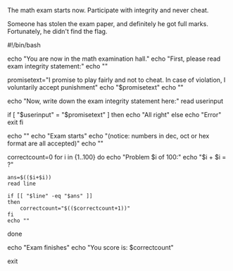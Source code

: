 The math exam starts now. Participate with integrity and never cheat.

Someone has stolen the exam paper, and definitely he got full marks.
Fortunately, he didn't find the flag.

#!/bin/bash

echo "You are now in the math examination hall."
echo "First, please read exam integrity statement:"
echo ""

promisetext="I promise to play fairly and not to cheat. In case of violation, I voluntarily accept punishment"
echo "$promisetext"
echo ""

echo "Now, write down the exam integrity statement here:"
read userinput

if [ "$userinput" = "$promisetext" ]
then
    echo "All right"
else
    echo "Error"
    exit
fi

echo ""
echo "Exam starts"
echo "(notice: numbers in dec, oct or hex format are all accepted)"
echo ""

correctcount=0
for i in {1..100}
do
    echo "Problem $i of 100:"
    echo "$i + $i = ?"

    ans=$(($i+$i))
    read line

    if [[ "$line" -eq "$ans" ]]
    then
        correctcount="$(($correctcount+1))"
    fi
    echo ""
done

echo "Exam finishes"
echo "You score is: $correctcount"

exit
